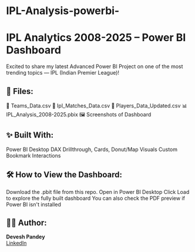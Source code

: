 # IPL-Analysis-powerbi-

# IPL Analytics 2008-2025 – Power BI Dashboard

Excited to share my latest Advanced Power BI Project on one of the most trending topics — IPL (Indian Premier League)!

## 📁 Files:
📄 Teams_Data.csv
📄 Ipl_Matches_Data.csv
📄 Players_Data_Updated.csv
📊 IPL_Analysis_2008-2025.pbix
🖼️ Screenshots of Dashboard

## ✨ Built With:
Power BI Desktop
DAX
Drillthrough, Cards, Donut/Map Visuals
Custom Bookmark Interactions

## 🛠 How to View the Dashboard:
Download the .pbit file from this repo.
Open in Power BI Desktop
Click Load to explore the fully built dashboard
You can also check the PDF preview if Power BI isn't installed

## 👨‍💻 Author:
**Devesh Pandey**  
[LinkedIn](https://www.linkedin.com/in/devesh-pandey03/)
